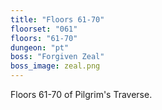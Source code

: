 ```yaml
---
title: "Floors 61-70"
floorset: "061"
floors: "61-70"
dungeon: "pt"
boss: "Forgiven Zeal"
boss_image: zeal.png
---
```


Floors 61-70 of Pilgrim's Traverse.
